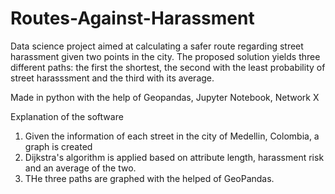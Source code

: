 # Routes-Against-Harassment
Data science project aimed at calculating a safer route regarding street harassment given two points in the city. The proposed solution yields three different paths: the first the shortest, the second with the least probability of street harasssment and the third with its average.

Made in python with the help of Geopandas, Jupyter Notebook, Network X

Explanation of the software

1. Given the information of each street in the city of Medellin, Colombia, a graph is created
2. Dijkstra's algorithm is applied based on attribute length, harassment risk and an average of the two.
3. THe three paths are graphed with the helped of GeoPandas.
